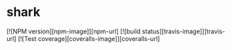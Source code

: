 shark
=====
  [![NPM version][npm-image]][npm-url]
  [![build status][travis-image]][travis-url]
  [![Test coverage][coveralls-image]][coveralls-url]